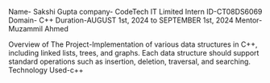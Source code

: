 Name- Sakshi Gupta 
company- CodeTech IT Limited 
Intern ID-CT08DS6069
Domain- C++ 
Duration-AUGUST 1st, 2024 to SEPTEMBER 1st, 2024
Mentor- Muzammil Ahmed

Overview of The Project-Implementation of various data structures in C++, including linked lists, trees, and
graphs. Each data structure should support standard operations such as
insertion, deletion, traversal, and searching.
Technology Used-c++
